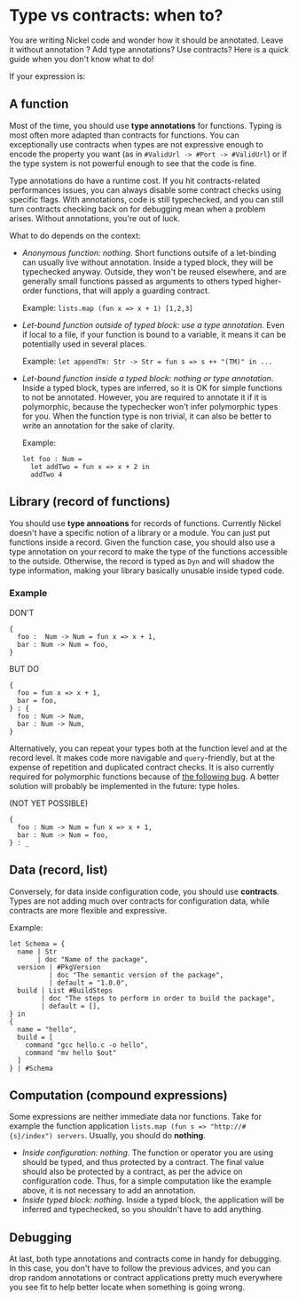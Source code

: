 # Type vs contracts: when to?

You are writing Nickel code and wonder how it should be annotated. Leave it
without annotation ? Add type annotations? Use contracts? Here is a quick guide
when you don't know what to do!

If your expression is:

## A function

Most of the time, you should use **type annotations** for functions. Typing is
most often more adapted than contracts for functions. You can exceptionally
use contracts when types are not expressive enough to encode the property you
want (as in `#ValidUrl -> #Port -> #ValidUrl`) or if the type system is not
powerful enough to see that the code is fine.

Type annotations do have a runtime cost. If you hit contracts-related
performances issues, you can always disable some contract checks using specific
flags. With annotations, code is still typechecked, and you can still turn
contracts checking back on for debugging mean when a problem arises. Without
annotations, you're out of luck.

What to do depends on the context:

- *Anonymous function: nothing*. Short functions outsife of a let-binding can
    usually live without annotation. Inside a typed block, they will be
    typechecked anyway. Outside, they won't be reused elsewhere, and are
    generally small functions passed as arguments to others typed higher-order
    functions, that will apply a guarding contract.

    Example: `lists.map (fun x => x + 1) [1,2,3]`
- *Let-bound function outside of typed block: use a type annotation.* Even if
    local to a file, if your function is bound to a variable, it means it can 
    be potentially used in several places.

    Example: `let appendTm: Str -> Str = fun s => s ++ "(TM)" in ...`
- *Let-bound function inside a typed block: nothing or type annotation*. Inside a
    typed block, types are inferred, so it is OK for simple functions to not be
    annotated. However, you are required to annotate it if it is polymorphic,
    because the typechecker won't infer polymorphic types for you. When the
    function type is non trivial, it can also be better to write an annotation
    for the sake of clarity.

    Example:
    ```nickel
    let foo : Num =
      let addTwo = fun x => x + 2 in
      addTwo 4 
    ```

## Library (record of functions)

You should use **type annoations** for records of functions. Currently Nickel
doesn't have a specific notion of a library or a module. You can just put
functions inside a record. Given the function case, you should also use a type
annotation on your record to make the type of the functions accessible to the
outside. Otherwise, the record is typed as `Dyn` and will shadow the type
information, making your library basically unusable inside typed code.

### Example

DON'T
```
{
  foo :  Num -> Num = fun x => x + 1,
  bar : Num -> Num = foo,
}
```

BUT DO
```
{
  foo = fun x => x + 1,
  bar = foo,
} : {
  foo : Num -> Num,
  bar : Num -> Num,
}
```

Alternatively, you can repeat your types both at the function level
and at the record level. It makes code more navigable and `query`-friendly, but at the expense of
repetition and duplicated contract checks. It is also currently required for
polymorphic functions because of [the following bug](). A better solution will probably be
implemented in the future: type holes.

(NOT YET POSSIBLE)
```
{
  foo : Num -> Num = fun x => x + 1,
  bar : Num -> Num = foo,
} : _
```

## Data (record, list)

Conversely, for data inside configuration code, you should use **contracts**.
Types are not adding much over contracts for configuration data, while contracts
are more flexible and expressive.

Example:
```nickel
let Schema = {
  name | Str
       | doc "Name of the package",
  version | #PkgVersion
          | doc "The semantic version of the package",
          | default = "1.0.0",
  build | List #BuildSteps
        | doc "The steps to perform in order to build the package",
        | default = [],
} in
{
  name = "hello",
  build = [
    command "gcc hello.c -o hello",
    command "mv hello $out"
  ]
} | #Schema
```

## Computation (compound expressions)

Some expressions are neither immediate data nor functions. Take for example the
function application `lists.map (fun s => "http://#{s}/index") servers`.
Usually, you should do **nothing**.

- *Inside configuration: nothing*. The function or operator you are using should
  be typed, and thus protected by a contract. The final value should also be
  protected by a contract, as per the advice on configuration code. Thus, for a
  simple computation like the example above, it is not necessary to add an
  annotation.
- *Inside typed block: nothing*. Inside a typed block, the application will be
  inferred and typechecked, so you shouldn't have to add anything.

## Debugging

At last, both type annotations and contracts come in handy for debugging. In
this case, you don't have to follow the previous advices, and you can drop
random annotations or contract applications pretty much everywhere you see fit
to help better locate when something is going wrong.
